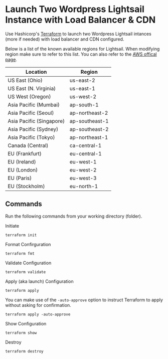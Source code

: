 # Launch Two Wordpress Lightsail Instance with Load Balancer & CDN
Use Hashicorp's [Terraform](https://developer.hashicorp.com/terraform) to launch two Wordpress Lightsail intances (more if needed) with load balancer and CDN configured.

Below is a list of the known available regions for Lightsail. When modifying region make sure to refer to this list. You can also refer to the [AWS offical page](https://docs.aws.amazon.com/lightsail/latest/userguide/understanding-regions-and-availability-zones-in-amazon-lightsail.html).

| Location | Region |
| -------- | ------- |
| US East (Ohio) | us-east-2 |
| US East (N. Virginia)  | us-east-1 |
| US West (Oregon) | us-west-2 |
| Asia Pacific (Mumbai) | ap-south-1 |
| Asia Pacific (Seoul) | ap-northeast-2 |
| Asia Pacific (Singapore) | ap-southeast-1 |
| Asia Pacific (Sydney) | ap-southeast-2 |
| Asia Pacific (Tokyo) | ap-northeast-1 |
| Canada (Central) | ca-central-1 |
| EU (Frankfurt) | eu-central-1 |
| EU (Ireland) | eu-west-1 |
| EU (London) | eu-west-2 |
| EU (Paris) | eu-west-3 |
| EU (Stockholm) | eu-north-1 |

## Commands
Run the following commands from your working directory (folder).

Initiate
```
terraform init
```

Format Confirguration
```
terraform fmt
```

Validate Configuration
```
terraform validate
```
Apply (aka launch) Configuration
```
terraform apply
```
You can make use of the `-auto-approve` option to instruct Terraform to apply without asking for confirmation.
```
terraform apply -auto-approve
```

Show Configuration
```
terraform show
```

Destroy
```
terraform destroy
```

